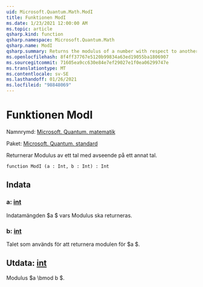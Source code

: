 ```yaml
---
uid: Microsoft.Quantum.Math.ModI
title: Funktionen ModI
ms.date: 1/23/2021 12:00:00 AM
ms.topic: article
qsharp.kind: function
qsharp.namespace: Microsoft.Quantum.Math
qsharp.name: ModI
qsharp.summary: Returns the modulus of a number with respect to another number.
ms.openlocfilehash: 8f4ff37767e5120b99834a63ed19055ba1806907
ms.sourcegitcommit: 71605ea9cc630e84e7ef29027e1f0ea06299747e
ms.translationtype: MT
ms.contentlocale: sv-SE
ms.lasthandoff: 01/26/2021
ms.locfileid: "98848069"
---
```

# <a name="modi-function"></a>Funktionen ModI

Namnrymd: [Microsoft. Quantum. matematik](xref:Microsoft.Quantum.Math)

Paket: [Microsoft. Quantum. standard](https://nuget.org/packages/Microsoft.Quantum.Standard)


Returnerar Modulus av ett tal med avseende på ett annat tal.

```qsharp
function ModI (a : Int, b : Int) : Int
```


## <a name="input"></a>Indata

### <a name="a--int"></a>a: [int](xref:microsoft.quantum.lang-ref.int)

Indatamängden $a $ vars Modulus ska returneras.


### <a name="b--int"></a>b: [int](xref:microsoft.quantum.lang-ref.int)

Talet som används för att returnera modulen för $a $.



## <a name="output--int"></a>Utdata: [int](xref:microsoft.quantum.lang-ref.int)

Modulus $a \bmod b $.
